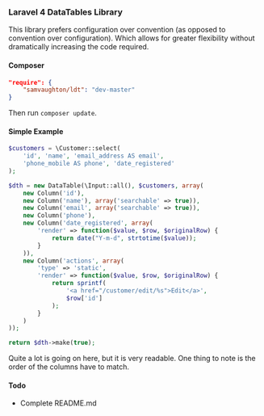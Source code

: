 ### Laravel 4 DataTables Library

This library prefers configuration over convention (as opposed to convention over configuration). Which allows for greater flexibility without dramatically increasing the code required.

#### Composer

```json
"require": {
    "samvaughton/ldt": "dev-master"
}
```

Then run `composer update`.

#### Simple Example

```php
$customers = \Customer::select(
    'id', 'name', 'email_address AS email',
    'phone_mobile AS phone', 'date_registered'
);

$dth = new DataTable(\Input::all(), $customers, array(
    new Column('id'),
    new Column('name'), array('searchable' => true)),
    new Column('email', array('searchable' => true)),
    new Column('phone'),
    new Column('date_registered', array(
        'render' => function($value, $row, $originalRow) {
            return date("Y-m-d", strtotime($value));
        }
    )),
    new Column('actions', array(
        'type' => 'static',
        'render' => function($value, $row, $originalRow) {
            return sprintf(
                '<a href="/customer/edit/%s">Edit</a>',
                $row['id']
            );
        }
    )
));

return $dth->make(true);
```
Quite a lot is going on here, but it is very readable. One thing to note is the order of the columns have to match.

#### Todo

- Complete README.md